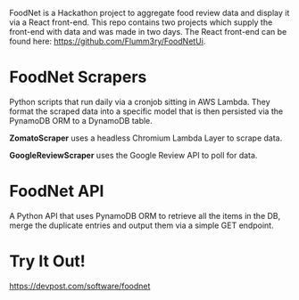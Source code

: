 FoodNet is a Hackathon project to aggregate food review data and display it via a React front-end. This repo contains two projects which supply the front-end with data and was made in two days. The React front-end can be found here: https://github.com/Flumm3ry/FoodNetUi.

# FoodNet Scrapers

Python scripts that run daily via a cronjob sitting in AWS Lambda. They format the scraped data into a specific model that is then persisted via the PynamoDB ORM to a DynamoDB table.

**ZomatoScraper** uses a headless Chromium Lambda Layer to scrape data.

**GoogleReviewScraper** uses the Google Review API to poll for data.

# FoodNet API

A Python API that uses PynamoDB ORM to retrieve all the items in the DB, merge the duplicate entries and output them via a simple GET endpoint. 

# Try It Out!

https://devpost.com/software/foodnet
